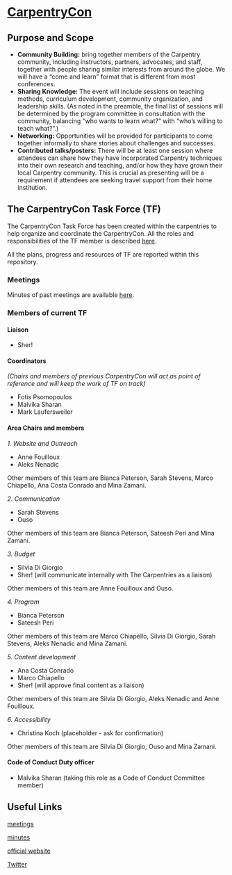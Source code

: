# [CarpentryCon](http://www.carpentrycon.org/)

## Purpose and Scope
- **Community Building:** bring together members of the Carpentry community, including instructors, partners, advocates, and staff, together with people sharing similar interests from around the globe. We will have a “come and learn” format that is different from most conferences.
- **Sharing Knowledge:** The event will include sessions on teaching methods, curriculum development, community organization, and leadership skills. (As noted in the preamble, the final list of sessions will be determined by the program committee in consultation with the community, balancing “who wants to learn what?” with “who’s willing to teach what?”.)
- **Networking:** Opportunities will be provided for participants to come together informally to share stories about challenges and successes.
- **Contributed talks/posters:** There will be at least one session where attendees can share how they have incorporated Carpentry techniques into their own research and teaching, and/or how they have grown their local Carpentry community. This is crucial as presenting will be a requirement if attendees are seeking travel support from their home institution.

## The CarpentryCon Task Force (TF)

The CarpentryCon Task Force has been created within the carpentries to help organize and coordinate the CarpentryCon. All the roles and responsibilities of the TF member is described [here](https://github.com/carpentries/carpentrycon/blob/master/roles_and_responsibilities.md).

All the plans, progress and resources of TF are reported within this repository.

### Meetings
Minutes of past meetings are available [here](minutes).

### Members of current TF

#### Liaison

* Sher!

#### Coordinators 

*(Chairs and members of previous CarpentryCon will act as point of reference and will keep the work of TF on track)*

* Fotis Psomopoulos
* Malvika Sharan
* Mark Laufersweiler

#### Area Chairs and members

*1. Website and Outreach*

  - Anne Fouilloux
  - Aleks Nenadic
 
 Other members of this team are Bianca Peterson, Sarah Stevens, Marco Chiapello, Ana Costa Conrado and Mina Zamani.

*2. Communication*

  - Sarah Stevens
  - Ouso
  
Other members of this team are  Bianca Peterson, Sateesh Peri and Mina Zamani.

*3. Budget*

  - Silvia Di Giorgio
  - Sher! (will communicate internally with The Carpentries as a liaison)

Other members of this team are Anne Fouilloux and Ouso.

*4. Program*

  - Bianca Peterson
  - Sateesh Peri

Other members of this team are Marco Chiapello, Silvia Di Giorgio, Sarah Stevens, Aleks Nenadic and Mina Zamani.

*5. Content development*

  - Ana Costa Conrado
  - Marco Chiapello
  - Sher! (will approve final content as a liaison)
  
Other members of this team are Silvia Di Giorgio, Aleks Nenadic and Anne Fouilloux.
 
*6. Accessibility*

  - Christina Koch (placeholder - ask for confirmation)
 
Other members of this team are Silvia Di Giorgio, Ouso and Mina Zamani.

#### Code of Conduct Duty officer

- Malvika Sharan (taking this role as a Code of Conduct Committee member)

## Useful Links

[meetings](http://pad.software-carpentry.org/2020carpentrycontaskforce)

[minutes](https://github.com/carpentries/carpentrycon/tree/master/Minutes)

[official website](http://www.carpentrycon.org/)

[Twitter](https://twitter.com/carpentrycon)

